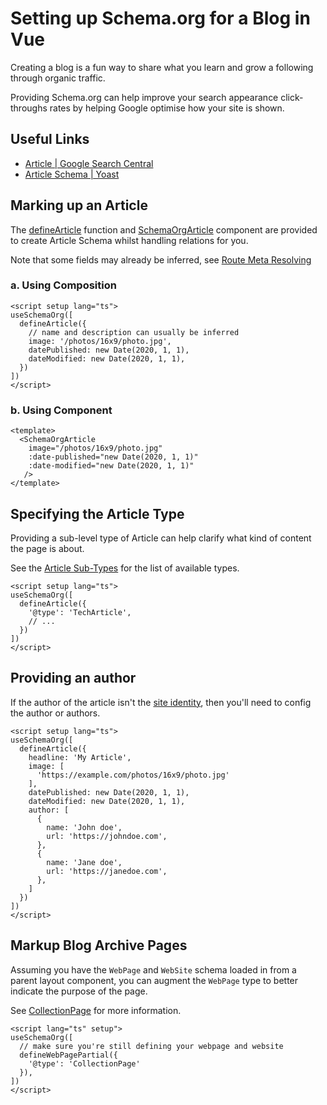 # Setting up Schema.org for a Blog in Vue

<SchemaOrgArticle image="/og.png" />

<BreadcrumbList :value="[ { item: '/', name: 'Home' }, { item: '/guide/recipes/', name: 'Recipes' }, { name: 'Blog' }]" />


Creating a blog is a fun way to share what you learn and grow a following through organic traffic.

Providing Schema.org can help improve your search appearance click-throughs rates
by helping Google optimise how your site is shown.

## Useful Links

- [Article | Google Search Central](https://developers.google.com/search/docs/advanced/structured-data/article)
- [Article Schema | Yoast](https://developer.yoast.com/features/schema/pieces/article)

## Marking up an Article

The [defineArticle](/schema/article) function and [SchemaOrgArticle](/components/article) component are provided
to create Article Schema whilst handling relations for you.

Note that some fields may already be inferred, see [Route Meta Resolving](/guide/how-it-works.html#route-meta-resolving)

### a. Using Composition

```vue articles/my-article.vue
<script setup lang="ts">
useSchemaOrg([
  defineArticle({
    // name and description can usually be inferred
    image: '/photos/16x9/photo.jpg',
    datePublished: new Date(2020, 1, 1),
    dateModified: new Date(2020, 1, 1),
  })
])
</script>
```

### b. Using Component

```vue articles/my-article.vue
<template>
  <SchemaOrgArticle 
    image="/photos/16x9/photo.jpg"
    :date-published="new Date(2020, 1, 1)"
    :date-modified="new Date(2020, 1, 1)"
   />
</template>
```

## Specifying the Article Type

Providing a sub-level type of Article can help clarify what kind of content the page is about.

See the [Article Sub-Types](/schema/article.html#sub-types) for the list of available types.

```vue
<script setup lang="ts">
useSchemaOrg([
  defineArticle({
    '@type': 'TechArticle',
    // ...
  })
])
</script>
```

## Providing an author

If the author of the article isn't the [site identity](/guide/guides/identity), then you'll need to 
config the author or authors.

```vue {10-19}
<script setup lang="ts">
useSchemaOrg([
  defineArticle({
    headline: 'My Article',
    image: [
      'https://example.com/photos/16x9/photo.jpg'
    ],
    datePublished: new Date(2020, 1, 1),
    dateModified: new Date(2020, 1, 1),
    author: [
      {
        name: 'John doe',
        url: 'https://johndoe.com',
      },
      {
        name: 'Jane doe',
        url: 'https://janedoe.com',
      },
    ]
  })
])
</script>
```

## Markup Blog Archive Pages

Assuming you have the `WebPage` and `WebSite` schema loaded in from a parent layout component,
you can augment the `WebPage` type to better indicate the purpose of the page.

See [CollectionPage](https://schema.org/CollectionPage) for more information.

```vue pages/blog/index.vue
<script lang="ts" setup">
useSchemaOrg([
  // make sure you're still defining your webpage and website
  defineWebPagePartial({
    '@type': 'CollectionPage'
  }),
])
</script>
```

